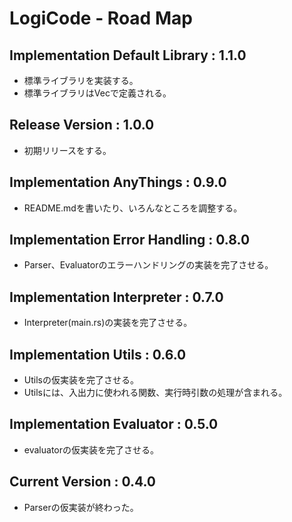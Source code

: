 # LogiCode - Road Map
## Implementation Default Library : 1.1.0
- 標準ライブラリを実装する。
- 標準ライブラリはVec<ASTNode>で定義される。

## Release Version : 1.0.0
- 初期リリースをする。

## Implementation AnyThings : 0.9.0
- README.mdを書いたり、いろんなところを調整する。

## Implementation Error Handling : 0.8.0
- Parser、Evaluatorのエラーハンドリングの実装を完了させる。

## Implementation Interpreter : 0.7.0
- Interpreter(main.rs)の実装を完了させる。

## Implementation Utils : 0.6.0
- Utilsの仮実装を完了させる。
- Utilsには、入出力に使われる関数、実行時引数の処理が含まれる。

## Implementation Evaluator : 0.5.0
- evaluatorの仮実装を完了させる。

## Current Version : 0.4.0
- Parserの仮実装が終わった。
